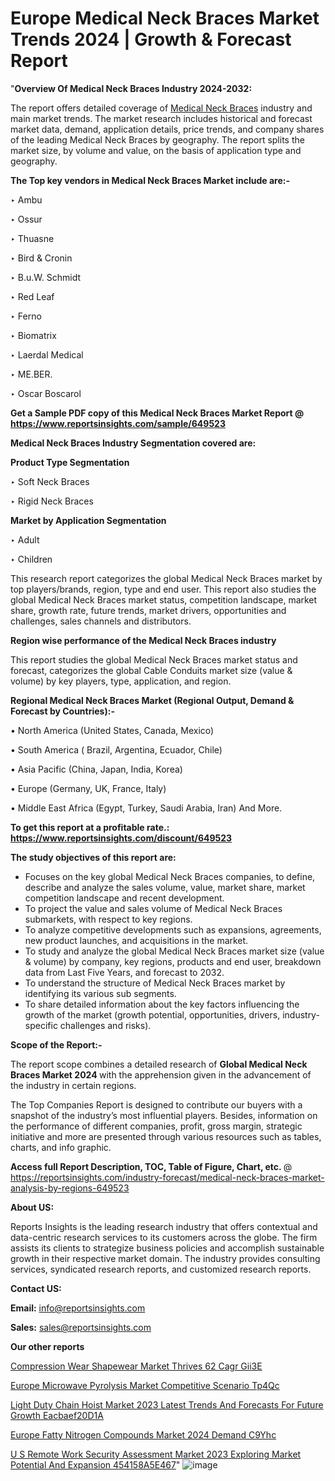 # Europe Medical Neck Braces Market Trends 2024 | Growth & Forecast Report

"<strong>Overview Of Medical Neck Braces Industry 2024-2032:</strong>

The report offers detailed coverage of <a href=https://www.reportsinsights.com/sample/649523>Medical Neck Braces</a> industry and main market trends. The market research includes historical and forecast market data, demand, application details, price trends, and company shares of the leading Medical Neck Braces by geography. The report splits the market size, by volume and value, on the basis of application type and geography.

<strong>The Top key vendors in Medical Neck Braces Market include are:- </strong>

‣ Ambu

‣ Ossur

‣ Thuasne

‣ Bird & Cronin

‣ B.u.W. Schmidt

‣ Red Leaf

‣ Ferno

‣ Biomatrix

‣ Laerdal Medical

‣ ME.BER.

‣ Oscar Boscarol

<strong>Get a Sample PDF copy of this Medical Neck Braces Market Report </strong><strong>@ <a href=https://www.reportsinsights.com/sample/649523 style=color:#0000ff;>https://www.reportsinsights.com/sample/649523</a> </strong>

<strong>Medical Neck Braces Industry Segmentation covered are:</strong>

<strong>Product Type Segmentation</strong>

‣ Soft Neck Braces

‣ Rigid Neck Braces

<strong>Market by Application Segmentation</strong>

‣ Adult

‣ Children

This research report categorizes the global Medical Neck Braces market by top players/brands, region, type and end user. This report also studies the global Medical Neck Braces market status, competition landscape, market share, growth rate, future trends, market drivers, opportunities and challenges, sales channels and distributors.

<strong>Region wise performance of the Medical Neck Braces industry</strong><strong> </strong>

This report studies the global Medical Neck Braces market status and forecast, categorizes the global Cable Conduits market size (value &amp; volume) by key players, type, application, and region. 

<strong>Regional Medical Neck Braces Market (Regional Output, Demand &amp; Forecast by Countries):-</strong>

• North America (United States, Canada, Mexico)

• South America ( Brazil, Argentina, Ecuador, Chile)

• Asia Pacific (China, Japan, India, Korea)

• Europe (Germany, UK, France, Italy)

• Middle East Africa (Egypt, Turkey, Saudi Arabia, Iran) And More.

<strong>To get this report at a profitable rate.: <a href=https://www.reportsinsights.com/discount/649523 style=color:#0000ff;>https://www.reportsinsights.com/discount/649523</a></strong>

<strong>The study objectives of this report are:</strong>
<ul>
  <li>Focuses on the key global Medical Neck Braces companies, to define, describe and analyze the sales volume, value, market share, market competition landscape and recent development.</li>
  <li>To project the value and sales volume of Medical Neck Braces submarkets, with respect to key regions.</li>
  <li>To analyze competitive developments such as expansions, agreements, new product launches, and acquisitions in the market.</li>
  <li>To study and analyze the global Medical Neck Braces market size (value &amp; volume) by company, key regions, products and end user, breakdown data from Last Five Years, and forecast to 2032.</li>
  <li>To understand the structure of Medical Neck Braces market by identifying its various sub segments.</li>
  <li>To share detailed information about the key factors influencing the growth of the market (growth potential, opportunities, drivers, industry-specific challenges and risks).</li>
</ul>
<strong>Scope of the Report:-</strong><strong> </strong>

The report scope combines a detailed research of <strong>Global Medical Neck Braces Market 2024 </strong>with the apprehension given in the advancement of the industry in certain regions.

The Top Companies Report is designed to contribute our buyers with a snapshot of the industry’s most influential players. Besides, information on the performance of different companies, profit, gross margin, strategic initiative and more are presented through various resources such as tables, charts, and info graphic.

<strong>Access full Report Description, TOC, Table of Figure, Chart, etc. </strong>@   <a href=https://reportsinsights.com/industry-forecast/medical-neck-braces-market-analysis-by-regions-649523 style=color:#0000ff;>https://reportsinsights.com/industry-forecast/medical-neck-braces-market-analysis-by-regions-649523</a>

<strong>About US:</strong>

Reports Insights is the leading research industry that offers contextual and data-centric research services to its customers across the globe. The firm assists its clients to strategize business policies and accomplish sustainable growth in their respective market domain. The industry provides consulting services, syndicated research reports, and customized research reports.

<strong>Contact US:</strong>

<p class=""""><b>Email:</b> <a href=mailto:info@reportsinsights.com>info@reportsinsights.com</a></p>
<p class=""""><b>Sales:</b> <a href=mailto:sales@reportsinsights.com>sales@reportsinsights.com</a></p>

<strong>Our other reports</strong>

<a href=https://www.linkedin.com/pulse/compression-wear-shapewear-market-thrives-62-cagr-gii3e/>Compression Wear Shapewear Market Thrives 62 Cagr Gii3E</a>

<a href=https://www.linkedin.com/pulse/europe-microwave-pyrolysis-market-competitive-scenario-tp4qc/>Europe Microwave Pyrolysis Market Competitive Scenario Tp4Qc</a>

<a href=https://medium.com/@ranediksha451/light-duty-chain-hoist-market-2023-latest-trends-and-forecasts-for-future-growth-eacbaef20d1a>Light Duty Chain Hoist Market 2023 Latest Trends And Forecasts For Future Growth Eacbaef20D1A</a>

<a href=https://www.linkedin.com/pulse/europe-fatty-nitrogen-compounds-market-2024-demand-c9yhc/>Europe Fatty Nitrogen Compounds Market 2024 Demand C9Yhc</a>

<a href=https://medium.com/@akitotamura255/u-s-remote-work-security-assessment-market-2023-exploring-market-potential-and-expansion-454158a5e467>U S Remote Work Security Assessment Market 2023 Exploring Market Potential And Expansion 454158A5E467</a>"
![image](https://github.com/Reportsinsights123/RIgrowth/assets/158415881/b23a50d4-7769-445d-8394-188e1742ffa1)

